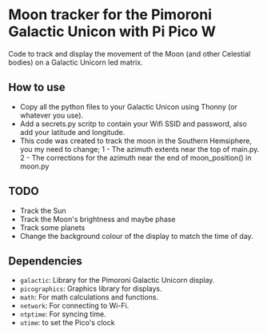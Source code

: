 # Moon tracker for the Pimoroni Galactic Unicon with Pi Pico W

Code to track and display the movement of the Moon (and other Celestial bodies) on a Galactic Unicorn led matrix.

## How to use

- Copy all the python files to your Galactic Unicon using Thonny (or whatever you use).
- Add a secrets.py scritp to contain your Wifi SSID and password, also add your latitude and longitude.
- This code was created to track the moon in the Southern Hemsiphere, you my need to change; 1 - The azimuth extents near the top of main.py. 2 - The corrections for the azimuth near the end of moon_position() in moon.py

## TODO

- Track the Sun
- Track the Moon's brightness and maybe phase
- Track some planets
- Change the background colour of the display to match the time of day.

## Dependencies
- ```galactic```: Library for the Pimoroni Galactic Unicorn display.
- ```picographics```: Graphics library for displays.
- ```math```: For math calculations and functions.
- ```network```: For connecting to Wi-Fi.
- ```ntptime```: For syncing time.
- ```utime```: to set the Pico's clock
